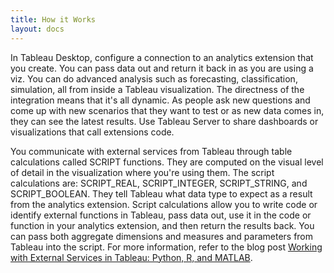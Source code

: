 ```yaml
---
title: How it Works
layout: docs
---
```


In Tableau Desktop, configure a connection to an analytics extension that you create. You can pass data out and return it back in as you are using a viz. You can do advanced analysis such as forecasting, classification, simulation, all from inside a Tableau visualization. The directness of the integration means that it's all dynamic. As people ask new questions and come up with new scenarios that they want to test or as new data comes in, they can see the latest results. Use Tableau Server to share dashboards or visualizations that call extensions code.

You communicate with external services from Tableau through table calculations called SCRIPT functions. They are computed on the visual level of detail in the visualization where you're using them. The script calculations are: SCRIPT_REAL, SCRIPT_INTEGER, SCRIPT_STRING, and SCRIPT_BOOLEAN. They tell Tableau what data type to expect as a result from the analytics extension. Script calculations allow you to write code or identify external functions in Tableau, pass data out, use it in the code or function in your analytics extension, and then return the results back. You can pass both aggregate dimensions and measures and parameters from Tableau into the script. For more information, refer to the blog post [Working with External Services in Tableau: Python, R, and MATLAB](https://www.tableau.com/about/blog/2018/8/working-external-services-tableau-tabpy-r-matlab-93351).
